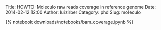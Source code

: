 Title: HOWTO: Moleculo raw reads coverage in reference genome
Date: 2014-02-12 12:00
Author: luizirber
Category: phd
Slug: moleculo

{% notebook downloads/notebooks/bam_coverage.ipynb %}

